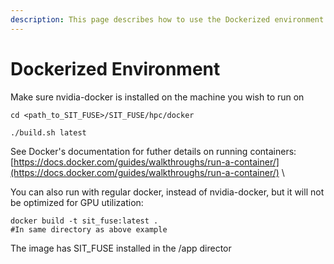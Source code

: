 ```yaml
---
description: This page describes how to use the Dockerized environment
---
```


# Dockerized Environment

Make sure nvidia-docker is installed on the machine you wish to run on

```
cd <path_to_SIT_FUSE>/SIT_FUSE/hpc/docker
```

```
./build.sh latest
```

See Docker's documentation for futher details on running containers:\
[https://docs.docker.com/guides/walkthroughs/run-a-container/](https://docs.docker.com/guides/walkthroughs/run-a-container/) \


You can also run with regular docker, instead of nvidia-docker, but it will not be optimized for GPU utilization:

```
docker build -t sit_fuse:latest .
#In same directory as above example
```

The image has SIT\_FUSE installed in the /app director
